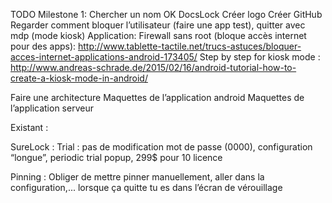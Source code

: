 TODO Milestone 1:
Chercher un nom OK
DocsLock
Créer logo
Créer GitHub 
Regarder comment bloquer l’utilisateur (faire une app test), quitter avec mdp (mode kiosk)
Application: Firewall sans root (bloque accès internet pour des apps): http://www.tablette-tactile.net/trucs-astuces/bloquer-acces-internet-applications-android-173405/
Step by step for kiosk mode : http://www.andreas-schrade.de/2015/02/16/android-tutorial-how-to-create-a-kiosk-mode-in-android/

Faire une architecture
Maquettes de l’application android
Maquettes de l’application serveur

Existant : 

SureLock : 
Trial : pas de modification mot de passe (0000), configuration “longue”, periodic trial popup, 299$ pour 10 licence

Pinning :
Obliger de mettre pinner manuellement, aller dans la configuration,... lorsque ça quitte tu es dans l’écran de vérouillage

